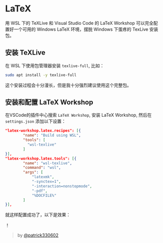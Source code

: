 # LaTeX

用 WSL 下的 TeXLive 和 Visual Studio Code 的 LaTeX Workshop 可以完全配置好一个可用的 Windows LaTeX 环境，摆脱 Windows 下蛋疼的 TexLive 安装包。

## 安装 TeXLive

在 WSL 下使用包管理器安装 `texlive-full`, 比如：

```bash
sudo apt install -y texlive-full
```

这个安装过程会十分漫长，但是我十分强烈建议使用这个完整包。

## 安装和配置 LaTeX Workshop

在VSCode的插件中心搜索 `LaTeX Workshop`, 安装 LaTeX Workshop, 然后在 `settings.json` 添加以下设置：

```json
"latex-workshop.latex.recipes": [{
        "name": "Build using WSL",
        "tools": [
          "wsl-texlive"
        ]
}],
"latex-workshop.latex.tools": [{
        "name": "wsl-texlive",
        "command": "wsl", 
        "args": [
            "latexmk",
            "-synctex=1",
            "-interaction=nonstopmode",
            "-pdf",
            "%DOCFILE%"
        ]
}],
```

就这样配置成功了，以下是效果：

！[](https://i.loli.net/2018/12/11/5c0fc821c5aed.jpg)

> by [@patrick330602](https://listener.space)